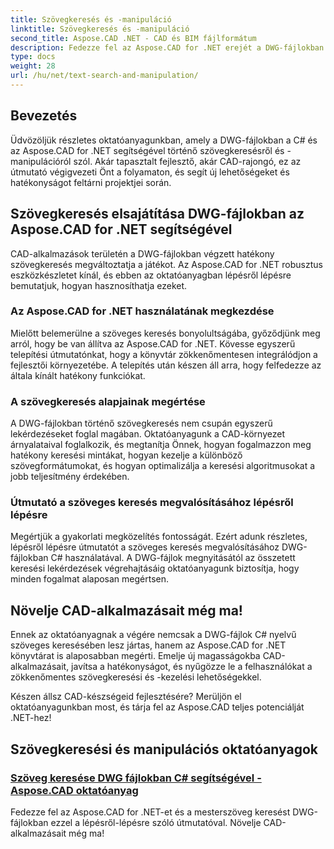 ```yaml
---
title: Szövegkeresés és -manipuláció
linktitle: Szövegkeresés és -manipuláció
second_title: Aspose.CAD .NET - CAD és BIM fájlformátum
description: Fedezze fel az Aspose.CAD for .NET erejét a DWG-fájlokban a C# használatával történő szövegkeresésről szóló oktatóanyagainkkal. Növelje CAD-készségeit és javítsa alkalmazásait.
type: docs
weight: 28
url: /hu/net/text-search-and-manipulation/
---
```


## Bevezetés

Üdvözöljük részletes oktatóanyagunkban, amely a DWG-fájlokban a C# és az Aspose.CAD for .NET segítségével történő szövegkeresésről és -manipulációról szól. Akár tapasztalt fejlesztő, akár CAD-rajongó, ez az útmutató végigvezeti Önt a folyamaton, és segít új lehetőségeket és hatékonyságot feltárni projektjei során.

## Szövegkeresés elsajátítása DWG-fájlokban az Aspose.CAD for .NET segítségével

CAD-alkalmazások területén a DWG-fájlokban végzett hatékony szövegkeresés megváltoztatja a játékot. Az Aspose.CAD for .NET robusztus eszközkészletet kínál, és ebben az oktatóanyagban lépésről lépésre bemutatjuk, hogyan hasznosíthatja ezeket.

### Az Aspose.CAD for .NET használatának megkezdése

Mielőtt belemerülne a szöveges keresés bonyolultságába, győződjünk meg arról, hogy be van állítva az Aspose.CAD for .NET. Kövesse egyszerű telepítési útmutatónkat, hogy a könyvtár zökkenőmentesen integrálódjon a fejlesztői környezetébe. A telepítés után készen áll arra, hogy felfedezze az általa kínált hatékony funkciókat.

### A szövegkeresés alapjainak megértése

A DWG-fájlokban történő szövegkeresés nem csupán egyszerű lekérdezéseket foglal magában. Oktatóanyagunk a CAD-környezet árnyalataival foglalkozik, és megtanítja Önnek, hogyan fogalmazzon meg hatékony keresési mintákat, hogyan kezelje a különböző szövegformátumokat, és hogyan optimalizálja a keresési algoritmusokat a jobb teljesítmény érdekében.

### Útmutató a szöveges keresés megvalósításához lépésről lépésre

Megértjük a gyakorlati megközelítés fontosságát. Ezért adunk részletes, lépésről lépésre útmutatót a szöveges keresés megvalósításához DWG-fájlokban C# használatával. A DWG-fájlok megnyitásától az összetett keresési lekérdezések végrehajtásáig oktatóanyagunk biztosítja, hogy minden fogalmat alaposan megértsen. 

## Növelje CAD-alkalmazásait még ma!

Ennek az oktatóanyagnak a végére nemcsak a DWG-fájlok C# nyelvű szöveges keresésében lesz jártas, hanem az Aspose.CAD for .NET könyvtárat is alaposabban megérti. Emelje új magasságokba CAD-alkalmazásait, javítsa a hatékonyságot, és nyűgözze le a felhasználókat a zökkenőmentes szövegkeresési és -kezelési lehetőségekkel.

Készen állsz CAD-készségeid fejlesztésére? Merüljön el oktatóanyagunkban most, és tárja fel az Aspose.CAD teljes potenciálját .NET-hez!
## Szövegkeresési és manipulációs oktatóanyagok
### [Szöveg keresése DWG fájlokban C# segítségével - Aspose.CAD oktatóanyag](./searching-text-in-dwg-files/)
Fedezze fel az Aspose.CAD for .NET-et és a mesterszöveg keresést DWG-fájlokban ezzel a lépésről-lépésre szóló útmutatóval. Növelje CAD-alkalmazásait még ma!